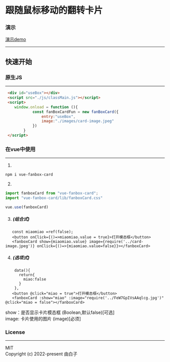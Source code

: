 跟随鼠标移动的翻转卡片
==

### 演示
[演示demo](http://democard.wuhupoo.cn/)
<hr/>


## 快速开始


### 原生JS

<hr/>


```html
 <div id="useBox"></div>
 <script src="./js/classMain.js"></script>
 <script>
    window.onload = function (){
            const fanBoxCardFun = new fanBoxCard({
                entry:"useBox",
                image:"./images/card-image.jpeg"
            })
        }
 </script>
```

### 在vue中使用

<hr/>


1.   <br/>
```npm i vue-fanbox-card```

2.
```js
import fanboxCard from "vue-fanbox-card";
import "vue-fanbox-card/lib/fanboxCard.css"

vue.use(fanboxCard)
```

3. ##### (组合式)

```vue
   const miaomiao =ref(false);
   <button onClick={()=>miaomiao.value = true}>打开模态框</button>
   <fanboxCard show={miaomiao.value} image={require('../card-image.jpeg')} onClick={()=>{miaomiao.value=false}}></fanboxCard>
```
4. ##### (选项式)
```vue
    data(){
      return{
        miao:false
      }
    },
   <button @click="miao = true">打开模态框</button>
   <fanboxCard :show="miao" :image="require('../FeW7GpIVsAAqlcg.jpg')" @click="miao = false"></fanboxCard>
```

show：是否显示卡片模态框   (Boolean,默认false)[可选]<br/>
image: 卡片使用的图片 (image)[必须]




### License

<Hr/>
MIT
<br/>
Copyright (c) 2022-present 由白子

